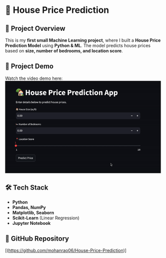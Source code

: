 # 🏡 House Price Prediction  

## 📌 Project Overview  
This is my **first small Machine Learning project**, where I built a **House Price Prediction Model** using **Python & ML**. The model predicts house prices based on **size, number of bedrooms, and location score**.  

## 🎥 Project Demo  
Watch the video demo here: ![Demo](demo.gif) 

## 🛠 Tech Stack  
- **Python**  
- **Pandas, NumPy**  
- **Matplotlib, Seaborn**  
- **Scikit-Learn** (Linear Regression)  
- **Jupyter Notebook**  

## 🔗 GitHub Repository  
[(https://github.com/mohanrao06/House-Price-Prediction)]  
